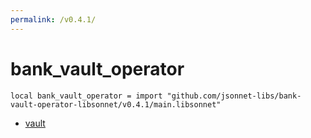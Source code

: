 ```yaml
---
permalink: /v0.4.1/
---
```


# bank_vault_operator

```jsonnet
local bank_vault_operator = import "github.com/jsonnet-libs/bank-vault-operator-libsonnet/v0.4.1/main.libsonnet"
```



* [vault](vault/index.md)